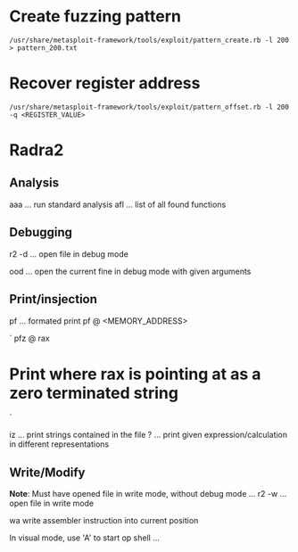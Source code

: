# Create fuzzing pattern
`
/usr/share/metasploit-framework/tools/exploit/pattern_create.rb -l 200 > pattern_200.txt
`

# Recover register address
`
/usr/share/metasploit-framework/tools/exploit/pattern_offset.rb -l 200 -q <REGISTER_VALUE>
`

# Radra2

## Analysis
aaa ... run standard analysis
afl ... list of all found functions

## Debugging
r2 -d <FILE> ... open file in debug mode

ood <ARGS> ... open the current fine in debug mode with given arguments

## Print/insjection
pf ... formated print
pf <FORMAT> @ <MEMORY_ADDRESS>

`
pfz @ rax
# Print where rax is pointing at as a zero terminated string
`

iz ... print strings contained in the file
? <EXPR> ... print given expression/calculation in different representations

## Write/Modify
**Note**: Must have opened file in write mode, without debug mode ...
r2 -w <FILE> ... open file in write mode

wa <INSTRC> write assembler instruction into current position

In visual mode, use 'A' to start op shell ...
